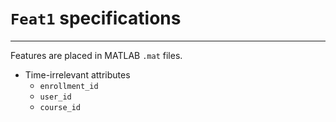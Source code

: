 # `Feat1` specifications
---
Features are placed in MATLAB `.mat` files.

* Time-irrelevant attributes
  * `enrollment_id`
  * `user_id`
  * `course_id`


